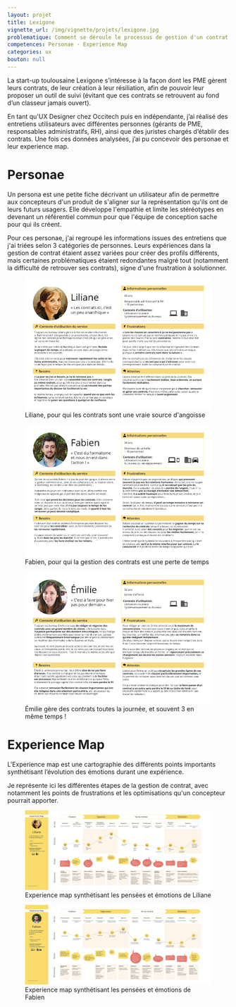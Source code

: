 ```yaml
---
layout: projet
title: Lexigone
vignette_url: /img/vignette/projets/lexigone.jpg
problematique: Comment se déroule le processus de gestion d'un contrat ?
competences: Personae · Experience Map
categories: ux
bouton: null
---
```


La start-up toulousaine Lexigone s’intéresse à la façon dont les PME gèrent leurs contrats, de leur création à leur résiliation, afin de pouvoir leur proposer un outil de suivi (évitant que ces contrats se retrouvent au fond d’un classeur jamais ouvert).

En tant qu'UX Designer chez Occitech puis en indépendante, j’ai réalisé des entretiens utilisateurs avec différentes personnes (gérants de PME, responsables administratifs, RH), ainsi que des juristes chargés d’établir des contrats. Une fois ces données analysées, j’ai pu concevoir des personae et leur experience map.


# Personae

Un persona est une petite fiche décrivant un utilisateur afin de permettre aux concepteurs d'un produit de s'aligner sur la représentation qu'ils ont de leurs futurs usagers. Elle développe l'empathie et limite les stéréotypes en devenant un référentiel commun pour que l'équipe de conception sache pour qui ils créent.

Pour ces personae, j'ai regroupé les informations issues des entretiens que j'ai triées selon 3 catégories de personnes. Leurs expériences dans la gestion de contrat étaient assez variées pour créer des profils différents, mais certaines problématiques étaient redondantes malgré tout (notamment la difficulté de retrouver ses contrats), signe d'une frustration à solutionner.


<figure>
  <img src="../img/projets/lexigone/Persona_Lexigone_1.jpg" alt="Persona">
  <figcaption> Liliane, pour qui les contrats sont une vraie source d'angoisse </figcaption>
</figure>

<figure>
  <img src="../img/projets/lexigone/Persona_Lexigone_2.jpg" alt="Persona">
  <figcaption> Fabien, pour qui la gestion des contrats est une perte de temps </figcaption>
</figure>

<figure>
  <img src="../img/projets/lexigone/Persona_Lexigone_3.jpg" alt="Persona">
  <figcaption> Émilie gère des contrats toutes la journée, et souvent 3 en même temps !</figcaption>
</figure>

# Experience Map

 L'Experience map est une cartographie des différents points importants synthétisant l’évolution des émotions durant une expérience.

 Je représente ici les différentes étapes de la gestion de contrat, avec notamment les points de frustrations et les optimisations qu'un concepteur pourrait apporter.

<figure>
  <img src="../img/projets/lexigone/Experience_map_1.jpg" alt="Experience map">
  <figcaption> Experience map synthétisant les pensées et émotions de Liliane </figcaption>
</figure>

<figure>
  <img src="../img/projets/lexigone/Experience_map_2.jpg" alt="Experience map">
  <figcaption> Experience map synthétisant les pensées et émotions de Fabien </figcaption>
</figure>
